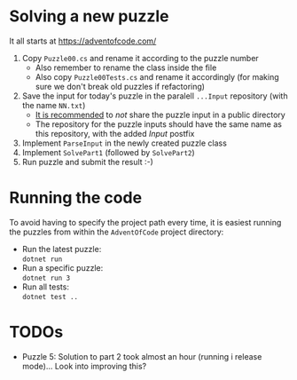 # Solving a new puzzle

It all starts at https://adventofcode.com/

1. Copy `Puzzle00.cs` and rename it according to the puzzle number
   - Also remember to rename the class inside the file
   - Also copy `Puzzle00Tests.cs` and rename it accordingly (for making sure we don't break old puzzles if refactoring)
1. Save the input for today's puzzle in the paralell `...Input` repository (with the name `NN.txt`)
   - [It is recommended](https://www.reddit.com/r/adventofcode/wiki/faqs/copyright/inputs/) to _not_ share the puzzle input in a public directory
   - The repository for the puzzle inputs should have the same name as this repository, with the added _Input_ postfix
1. Implement `ParseInput` in the newly created puzzle class
1. Implement `SolvePart1` (followed by `SolvePart2`)
1. Run puzzle and submit the result :-)

# Running the code

To avoid having to specify the project path every time, it is easiest running the puzzles from within the `AdventOfCode` project directory:

- Run the latest puzzle:  
  `dotnet run`
- Run a specific puzzle:  
  `dotnet run 3`
- Run all tests:  
  `dotnet test ..`

# TODOs

- Puzzle 5: Solution to part 2 took almost an hour (running i release mode)... Look into improving this?
